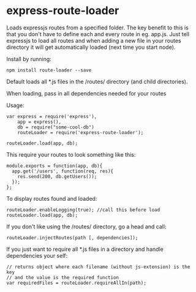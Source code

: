 express-route-loader
============

Loads expressjs routes from a specified folder. The key benefit to this
is that you don't have to define each and every route in eg. app.js. Just tell expressjs to load all routes and when adding a new file in your routes
directory it will get automatically loaded (next time you start node).

Install by running:
```
npm install route-loader --save
```

Default loads all *.js files in the /routes/ directory (and child directories).

When loading, pass in all dependencies needed for your routes

Usage:
```
var express = require('express'),
    app = express(),
    db = require("some-cool-db")
    routeLoader = require('express-route-loader');

routeLoader.load(app, db);
```

This require your routes to look something like this:
```
module.exports = function(app, db){
  app.get('/users', function(req, res){
    res.send(200, db.getUsers());
  });
};
```

To display routes found and loaded:
```
routeLoader.enableLogging(true); //call this before load
routeLoader.load(app, db);
```

If you don't like using the /routes/ directory, go a head and call:
```
routeLoader.injectRoutes(path [, dependencies]);
```

If you just want to require all *.js files in a directory and handle
dependencies your self:
```
// returns object where each filename (without js-extension) is the key
// and the value is the required function
var requiredFiles = routeLoader.requireAllIn(path);
```